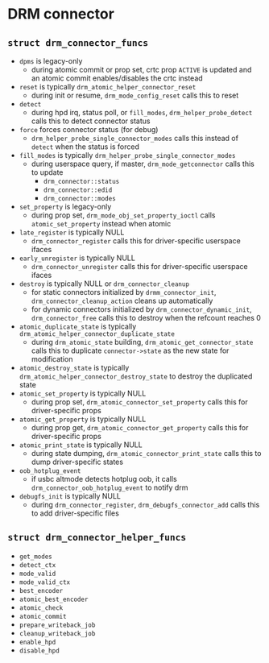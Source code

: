 DRM connector
=============

## `struct drm_connector_funcs`

- `dpms` is legacy-only
  - during atomic commit or prop set, crtc prop `ACTIVE` is updated and an
    atomic commit enables/disables the crtc instead
- `reset` is typically `drm_atomic_helper_connector_reset`
  - during init or resume, `drm_mode_config_reset` calls this to reset
- `detect`
  - during hpd irq, status poll, or `fill_modes`, `drm_helper_probe_detect`
    calls this to detect connector status
- `force` forces connector status (for debug)
  - `drm_helper_probe_single_connector_modes` calls this instead of `detect`
    when the status is forced
- `fill_modes` is typically `drm_helper_probe_single_connector_modes`
  - during userspace query, if master, `drm_mode_getconnector` calls this to
    update
    - `drm_connector::status`
    - `drm_connector::edid`
    - `drm_connector::modes`
- `set_property` is legacy-only
  - during prop set, `drm_mode_obj_set_property_ioctl` calls
    `atomic_set_property` instead when atomic
- `late_register` is typically NULL
  - `drm_connector_register` calls this for driver-specific userspace ifaces
- `early_unregister` is typically NULL
  - `drm_connector_unregister` calls this for driver-specific userspace
    ifaces
- `destroy` is typically NULL or `drm_connector_cleanup`
  - for static connectors initialized by `drmm_connector_init`,
    `drm_connector_cleanup_action` cleans up automatically
  - for dynamic connectors initialized by `drm_connector_dynamic_init`,
    `drm_connector_free` calls this to destroy when the refcount reaches 0
- `atomic_duplicate_state` is typically
  `drm_atomic_helper_connector_duplicate_state`
  - during `drm_atomic_state` building, `drm_atomic_get_connector_state`
    calls this to duplicate `connector->state` as the new state for
    modification
- `atomic_destroy_state` is typically
  `drm_atomic_helper_connector_destroy_state` to destroy the duplicated
  state
- `atomic_set_property` is typically NULL
  - during prop set, `drm_atomic_connector_set_property` calls this for
    driver-specific props
- `atomic_get_property` is typically NULL
  - during prop get, `drm_atomic_connector_get_property` calls this for
    driver-specific props
- `atomic_print_state` is typically NULL
  - during state dumping, `drm_atomic_connector_print_state` calls this to
    dump driver-specific states
- `oob_hotplug_event`
  - if usbc altmode detects hotplug oob, it calls
    `drm_connector_oob_hotplug_event` to notify drm
- `debugfs_init` is typically NULL
  - during `drm_connector_register`, `drm_debugfs_connector_add` calls this
    to add driver-specific files

## `struct drm_connector_helper_funcs`

- `get_modes`
- `detect_ctx`
- `mode_valid`
- `mode_valid_ctx`
- `best_encoder`
- `atomic_best_encoder`
- `atomic_check`
- `atomic_commit`
- `prepare_writeback_job`
- `cleanup_writeback_job`
- `enable_hpd`
- `disable_hpd`
